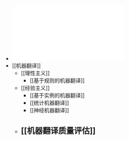 - ![Lecture9-机器翻译.pdf](../assets/Lecture9-机器翻译_1684721226551_0.pdf)
- [[机器翻译]]
	- [[理性主义]]
		- [[基于规则的机器翻译]]
	- [[经验主义]]
		- [[基于实例的机器翻译]]
		- [[统计机器翻译]]
		- [[神经机器翻译]]
	- [[机器翻译质量评估]]
		-